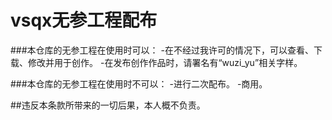 # vsqx无参工程配布
###本仓库的无参工程在使用时可以：
-在不经过我许可的情况下，可以查看、下载、修改并用于创作。
-在发布创作作品时，请署名有“wuzi_yu”相关字样。

###本仓库的无参工程在使用时不可以：
-进行二次配布。
-商用。

##违反本条款所带来的一切后果，本人概不负责。

